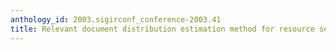```yaml
---
anthology_id: 2003.sigirconf_conference-2003.41
title: Relevant document distribution estimation method for resource selection
---
```

